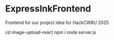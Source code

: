# ExpressInkFrontend
Frontend for our project idea for HackCWRU 2025




cd image-upload-react
npm i
node server.js

